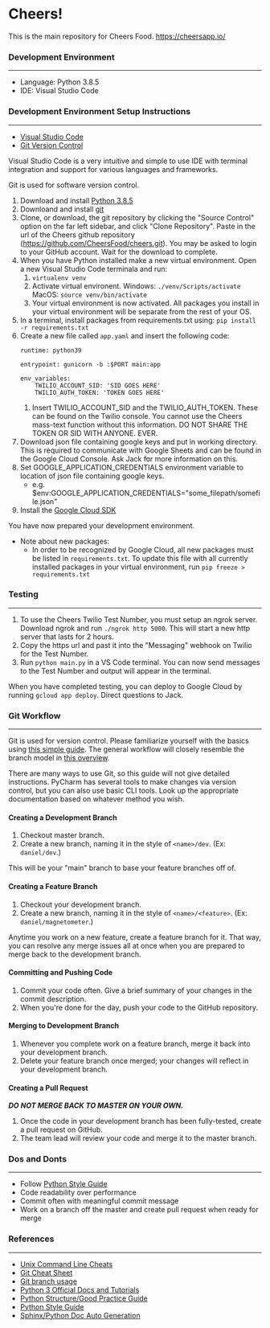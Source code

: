 # Cheers!
This is the main repository for Cheers Food. 
https://cheersapp.io/

### Development Environment
***
+ Language: Python 3.8.5
+ IDE: Visual Studio Code

### Development Environment Setup Instructions
***
+ [Visual Studio Code](https://code.visualstudio.com/)
+ [Git Version Control](https://git-scm.com/downloads)

Visual Studio Code is a very intuitive and simple to use IDE with terminal integration and support for various languages and frameworks. 

Git is used for software version control. 

1. Download and install [Python 3.8.5](https://www.python.org/downloads/release/python-385/)
2. Downloand and install [git](https://git-scm.com/downloads)
3. Clone, or download, the git repository by clicking the "Source Control" option on the far left sidebar, and click "Clone Repository". Paste in the url of the Cheers github repository (https://github.com/CheersFood/cheers.git). You may be asked to login to your GitHub account. Wait for the download to complete. 
4. When you have Python installed make a new virtual environment. Open a new Visual Studio Code terminala and run:
    1. `virtualenv venv`
    2. Activate virtual environent. Windows: `./venv/Scripts/activate` MacOS: `source venv/bin/activate`
    3. Your virtual environment is now activated. All packages you install in your virtual environment will be separate from the rest of your OS.
5. In a terminal, install packages from requirements.txt using: `pip install -r requirements.txt`
6. Create a new file called `app.yaml` and insert the following code:
    ```
    runtime: python39

    entrypoint: gunicorn -b :$PORT main:app

    env_variables:
        TWILIO_ACCOUNT_SID: 'SID GOES HERE'
        TWILIO_AUTH_TOKEN: 'TOKEN GOES HERE'
    ```
    1. Insert TWILIO_ACCOUNT_SID and the TWILIO_AUTH_TOKEN. These can be found on the Twilio console. You cannot use the Cheers mass-text function without this information. DO NOT SHARE THE TOKEN OR SID WITH ANYONE. EVER. 
7. Download json file containing google keys and put in working directory. This is required to communicate with Google Sheets and can be found in the Google Cloud Console. Ask Jack for more information on this.  
8. Set GOOGLE_APPLICATION_CREDENTIALS environment variable to location of json file containing google keys. 
    - e.g. $env:GOOGLE_APPLICATION_CREDENTIALS="some_filepath/somefile.json"
9. Install the [Google Cloud SDK](https://cloud.google.com/sdk/docs/install)

You have now prepared your development environment. 

- Note about new packages:
    - In order to be recognized by Google Cloud, all new packages must be listed in `requirements.txt`. To update this file with all currently installed packages in your virtual environment, run `pip freeze > requirements.txt`

### Testing
***
1. To use the Cheers Twilio Test Number, you must setup an ngrok server. Download ngrok and run `./ngrok http 5000`. This will start a new http server that lasts for 2 hours. 
2. Copy the https url and past it into the "Messaging" webhook on Twilio for the Test Number. 
3. Run `python main.py` in a VS Code terminal. You can now send messages to the Test Number and output will appear in the terminal. 

When you have completed testing, you can deploy to Google Cloud by running `gcloud app deploy`. 
Direct questions to Jack. 

### Git Workflow
***
Git is used for version control. Please familiarize yourself with the basics
using [this simple guide][1]. The general workflow will closely resemble the
branch model in [this overview][2].

[1]: http://rogerdudler.github.io/git-guide/
[2]: https://nvie.com/posts/a-successful-git-branching-model/

There are many ways to use Git, so this guide will not give detailed
instructions. PyCharm has several tools to make changes via version control,
but you can also use basic CLI tools. Look up the appropriate documentation
based on whatever method you wish.

#### Creating a Development Branch
1. Checkout master branch.
2. Create a new branch, naming it in the style of `<name>/dev`.
    (Ex: `daniel/dev`.)

This will be your "main" branch to base your feature branches off of.

#### Creating a Feature Branch
1. Checkout your development branch.
2. Create a new branch, naming it in the style of `<name>/<feature>`.
    (Ex: `daniel/magnetometer`.)

Anytime you work on a new feature, create a feature branch for it. That way,
you can resolve any merge issues all at once when you are prepared to merge
back to the development branch.

#### Committing and Pushing Code
1. Commit your code often. Give a brief summary of your changes in the commit
    description.
2. When you're done for the day, push your code to the GitHub repository.

#### Merging to Development Branch
1. Whenever you complete work on a feature branch, merge it back into your
    development branch.
2. Delete your feature branch once merged; your changes will reflect in your
    development branch.

#### Creating a Pull Request
***DO NOT MERGE BACK TO MASTER ON YOUR OWN.***

1. Once the code in your development branch has been fully-tested, create a
    pull request on GitHub.
2. The team lead will review your code and merge it to the master branch.

### Dos and Donts
***
* Follow [Python Style Guide](https://www.python.org/dev/peps/pep-0008/)
* Code readability over performance
* Commit often with meaningful commit message
* Work on a branch off the master and create pull request when ready for merge

### References
***
+ [Unix Command Line Cheats](https://www.git-tower.com/blog/command-line-cheat-sheet/)
+ [Git Cheat Sheet](https://www.git-tower.com/blog/git-cheat-sheet/)
+ [Git branch usage](https://stackoverflow.com/questions/10009175/how-to-properly-use-git-and-branches)
+ [Python 3 Official Docs and Tutorials](https://docs.python.org/3/)
+ [Python Structure/Good Practice Guide](http://docs.python-guide.org/en/latest/writing/structure/)
+ [Python Style Guide](https://www.python.org/dev/peps/pep-0008/)
+ [Sphinx/Python Doc Auto Generation](https://pythonhosted.org/an_example_pypi_project/sphinx.html)

